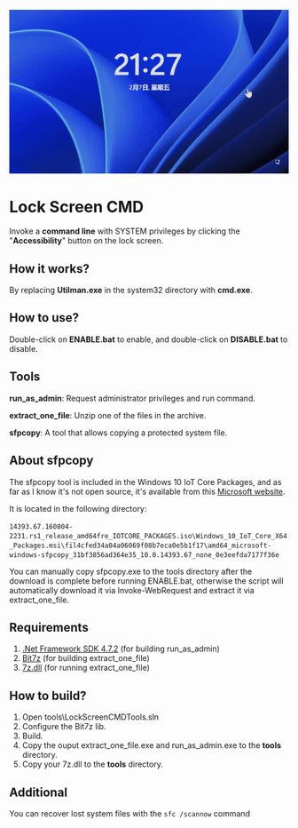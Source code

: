 ![demo](./readme/demo.gif)

# Lock Screen CMD

Invoke a **command line** with SYSTEM privileges by clicking the "**Accessibility**" button on the lock screen.

## How it works?

By replacing **Utilman.exe** in the system32 directory with **cmd.exe**.

## How to use?

Double-click on **ENABLE.bat** to enable, and double-click on **DISABLE.bat** to disable.

## Tools

**run_as_admin**: Request administrator privileges and run command.

**extract_one_file**: Unzip one of the files in the archive.

**sfpcopy**: A tool that allows copying a protected system file.

## About sfpcopy

The sfpcopy tool is included in the Windows 10 IoT Core Packages, and as far as I know it's not open source, it's available from this [Microsoft website](https://www.microsoft.com/en-us/download/details.aspx?id=53898).

It is located in the following directory:

`14393.67.160804-2231.rs1_release_amd64fre_IOTCORE_PACKAGES.iso\Windows_10_IoT_Core_X64_Packages.msi\fil4cfed34a04a06069f08b7eca0e5b1f17\amd64_microsoft-windows-sfpcopy_31bf3856ad364e35_10.0.14393.67_none_0e3eefda7177f36e`

You can manually copy sfpcopy.exe to the tools directory after the download is complete before running ENABLE.bat, otherwise the script will automatically download it via Invoke-WebRequest and extract it via extract_one_file.


## Requirements

1. [.Net Framework SDK 4.7.2](https://dotnet.microsoft.com/zh-cn/download/dotnet-framework/net472) (for building run_as_admin)
2. [Bit7z](https://github.com/rikyoz/bit7z) (for building extract_one_file)
3. [7z.dll](https://www.7-zip.org/) (for running extract_one_file)

## How to build?

1. Open tools\LockScreenCMDTools.sln 
2. Configure the Bit7z lib.
3. Build.
4. Copy the ouput extract_one_file.exe and run_as_admin.exe to the **tools** directory.
5. Copy your 7z.dll to the **tools** directory.

## Additional

You can recover lost system files with the `sfc /scannow` command
